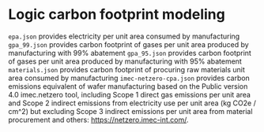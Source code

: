 # Logic carbon footprint modeling

`epa.json` provides electricity per unit area consumed by manufacturing
`gpa_99.json` provides carbon footprint of gases per unit area produced by manufacturing with 99% abatement
`gpa_95.json` provides carbon footprint of gases per unit area produced by manufacturing with 95% abatement
`materials.json` provides carbon footprint of procuring raw materials unit area consumed by manufacturing
`imec-netzero-cpa.json` provides carbon emissions equivalent of wafer manufacturing based on the Public version 4.0 imec.netzero tool, including Scope 1 direct gas emissions per unit area and Scope 2 indirect emissions from electricity use per unit area (kg CO2e / cm^2) but excluding Scope 3 indirect emissions per unit area from material procurement and others: https://netzero.imec-int.com/.


